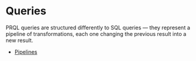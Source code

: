 # Queries

PRQL queries are structured differently to SQL queries — they represent a
pipeline of transformations, each one changing the previous result into a new
result.

- [Pipelines](pipelines.md)
